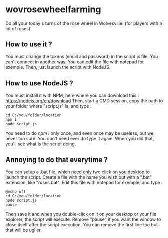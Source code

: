 # wovrosewheelfarming
Do all your today's turns of the rose wheel in Wolvesville. (for players with a lot of roses)

## How to use it ?
You must change the tokens (email and password) in the script.js file. You can't connect in another way. You can edit the file with notepad for exemple.
Then, just launch the script with NodeJS.

## How to use NodeJS ?
You must install it with NPM, here where you can download this :
https://nodejs.org/en/download
Then, start a CMD session, copy the path to your folder where "script.js" is, and type :
```
cd C:/you/folder/location
npm i
node script.js
```

You need to do *npm i* only once, and even once may be useless, but we never too sure. You don't need ever do type it again.
When you did that, you'll see what is the script doing.

## Annoying to do that everytime ?
You can setup a .bat file, which need only two click on you desktop to launch the script.
Create a file with the name you wish but with a ".bat" extension, like "roses.bat".
Edit this file with notepad for exemple, and type :
```
@echo off
cd C:/you/folder/location
node script.js
pause
```

Then save it and when you double-click on it on your desktop or your file explorer, the script will execute.
Remove "pause" if you want the window to close itself after the script execution.
You can remove the first line too but that will be uglier.
